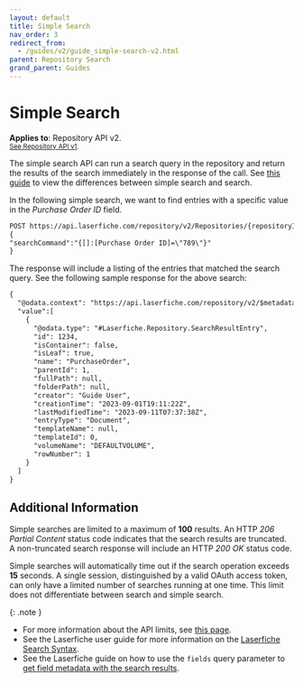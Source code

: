 ```yaml
---
layout: default
title: Simple Search
nav_order: 3
redirect_from:
  - /guides/v2/guide_simple-search-v2.html
parent: Repository Search
grand_parent: Guides
---
```


<!--© 2024 Laserfiche.
See LICENSE-DOCUMENTATION and LICENSE-CODE in the project root for license information.-->

# Simple Search
**Applies to**: Repository API v2.
<br/>
<sup>[See Repository API v1](../guide_simple-search-v1/).</sup>

The simple search API can run a search query in the repository and return the results of the search immediately in the response of the call. See [this guide](../guide_search-vs-simple-search-v2/) to view the differences between simple search and search.

In the following simple search, we want to find entries with a specific value in the _Purchase Order ID_ field.

```xml
POST https://api.laserfiche.com/repository/v2/Repositories/{repositoryId}/SimpleSearches
{
"searchCommand":"{[]:[Purchase Order ID]=\"789\"}"
}
```

The response will include a listing of the entries that matched the search query. See the following sample response for the above search:

```xml
{
  "@odata.context": "https://api.laserfiche.com/repository/v2/$metadata#Collection(Laserfiche.Repository.Entry)",
  "value":[
    {
      "@odata.type": "#Laserfiche.Repository.SearchResultEntry",
      "id": 1234,
      "isContainer": false,
      "isLeaf": true,
      "name": "PurchaseOrder",
      "parentId": 1,
      "fullPath": null,
      "folderPath": null,
      "creator": "Guide User",
      "creationTime": "2023-09-01T19:11:22Z",
      "lastModifiedTime": "2023-09-11T07:37:38Z",
      "entryType": "Document",
      "templateName": null,
      "templateId": 0,
      "volumeName": "DEFAULTVOLUME",
      "rowNumber": 1
    }
  ]
}
```

## Additional Information

Simple searches are limited to a maximum of **100** results. An HTTP _206 Partial Content_ status code indicates that the search results are truncated. A non-truncated search response will include an HTTP _200 OK_ status code.

Simple searches will automatically time out if the search operation exceeds **15** seconds.
A single session, distinguished by a valid OAuth access token, can only have a limited number of searches running at one time. This limit does not differentiate between search and simple search.

{: .note }

- For more information about the API limits, see [this page](../../../getting-started/guide_api-limits/).
- See the Laserfiche user guide for more information on the [Laserfiche Search Syntax](https://doc.laserfiche.com/laserfiche.documentation/11/userguide/en-us/Default.htm#../Subsystems/client_wa/Content/Search/Advanced/Template_Field.htm).
- See the Laserfiche guide on how to use the `fields` query parameter to [get field metadata with the search results](../../documents-and-folders/guide_get-folder-listing-v2/#retrieve-field-metadata-for-each-document).
